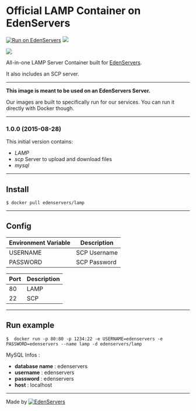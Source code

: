 # Official LAMP Container on EdenServers

[![Run on EdenServers](https://img.shields.io/badge/EdenServers-view-blue.svg)](http://www.edenservers.us)
[![](https://badge.imagelayers.io/edenservers/lamp:latest.svg)](https://imagelayers.io/?images=edenservers/lamp:latest 'Get your own badge on imagelayers.io')

![](http://image.noelshack.com/fichiers/2015/35/1440781181-lamp.jpg)

All-in-one LAMP Server Container built for [EdenServers](http://www.edenservers.us).

It also includes an SCP server.

---

**This image is meant to be used on an EdenServers Server.**

Our images are built to specifically run for our services. You can run it directly with Docker though.

---
### 1.0.0 (2015-08-28)

This initial version contains:

* *LAMP*
* *scp* Server to upload and download files
* *mysql*

---

## Install

    $ docker pull edenservers/lamp

---

## Config

| Environment Variable  | Description |
| ------------- | ------------- |
| USERNAME    | SCP Username  |
| PASSWORD     | SCP Password  |

| Port  | Description |
| ------------- | ------------- |
| 80 | LAMP  |
| 22 | SCP  |

---

## Run example

    $  docker run -p 80:80 -p 1234:22 -e USERNAME=edenservers -e PASSWORD=edenservers --name lamp -d edenservers/lamp

MySQL Infos :
* **database name** : edenservers
* **username** : edenservers
* **password** : edenservers
* **host** : localhost

---

Made by [![EdenServers](http://image.noelshack.com/fichiers/2015/35/1440630894-logo.png)](https://www.edenservers.us)
